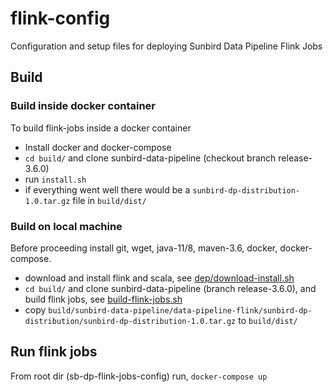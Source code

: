 # flink-config
Configuration and setup files for deploying Sunbird Data Pipeline Flink Jobs

## Build

### Build inside docker container

To build flink-jobs inside a docker container
- Install docker and docker-compose
- `cd build/` and clone sunbird-data-pipeline (checkout branch release-3.6.0)
- run `install.sh`
- if everything went well there would be a `sunbird-dp-distribution-1.0.tar.gz` file in `build/dist/`

### Build on local machine

Before proceeding install git, wget, java-11/8, maven-3.6, docker, docker-compose.
- download and install flink and scala, see [dep/download-install.sh](dep/download-install.sh)
- `cd build/` and clone sunbird-data-pipeline (branch release-3.6.0), and build flink jobs, see [build-flink-jobs.sh](build-flink-jobs.sh)
- copy `build/sunbird-data-pipeline/data-pipeline-flink/sunbird-dp-distribution/sunbird-dp-distribution-1.0.tar.gz` to `build/dist/`

## Run flink jobs

From root dir (sb-dp-flink-jobs-config) run, `docker-compose up`
